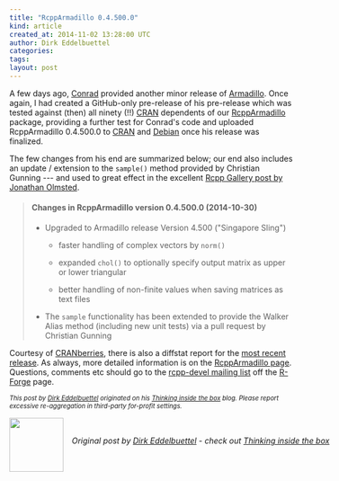 ```yaml
---
title: "RcppArmadillo 0.4.500.0"
kind: article
created_at: 2014-11-02 13:28:00 UTC
author: Dirk Eddelbuettel
categories: 
tags: 
layout: post
---
```

<p>A few days ago, <a href="http://conradsanderson.id.au/">Conrad</a> provided another minor release of <a href="http://arma.sourceforge.net/">Armadillo</a>. Once again, I had created a GitHub-only pre-release of his pre-release which was tested against (then) all ninety (!!) <a href="http://cran.r-project.org">CRAN</a> dependents of our <a href="http://dirk.eddelbuettel.com/code/rcpp.armadillo.html">RcppArmadillo</a> package, providing a further test for Conrad's code and uploaded RcppArmadillo 0.4.500.0 to <a href="http://cran.r-project.org">CRAN</a> and <a href="http://www.debian.org">Debian</a> once his release was finalized.</p>
<p>The few changes from his end are summarized below; our end also includes an update / extension to the <code>sample()</code> method provided by Christian Gunning --- and used to great effect in the excellent <a href="http://gallery.rcpp.org/articles/SIR-and-revolution/">Rcpp Gallery post by Jonathan Olmsted</a>.</p>
<blockquote>
<h4>
Changes in RcppArmadillo version 0.4.500.0 (2014-10-30)
</h4>
<ul>
<li><p> 
Upgraded to Armadillo release Version 4.500 (&quot;Singapore Sling&quot;)
</p>
<ul>
    <li><p> 
faster handling of complex vectors by <code>norm()</code>
</p> </li>
    <li><p> 
expanded <code>chol()</code> to optionally specify output matrix as upper or lower triangular
</p> </li>
    <li><p> 
better handling of non-finite values when saving matrices as text files
</p> </li>
</ul>
</li>
<li><p> 
The <code>sample</code> functionality has been extended to provide the Walker Alias method (including new unit tests) via a pull request by Christian Gunning
</p> </li> 
</ul>

</blockquote>

<p>Courtesy of <a href="http://dirk.eddelbuettel.com/cranberries/">CRANberries</a>, there is also a diffstat report for the <a href="http://dirk.eddelbuettel.com/cranberries/2014/10/30#RcppArmadillo_0.4.500.0">most recent release</a>. As always, more detailed information is on the <a href="http://dirk.eddelbuettel.com/code/rcpp.armadillo.html">RcppArmadillo page</a>. Questions, comments etc should go to the <a href="https://lists.r-forge.r-project.org/cgi-bin/mailman/listinfo/rcpp-devel">rcpp-devel mailing list</a> off the <a href="http://r-forge.r-project.org/projects/rcpp/">R-Forge</a> page.</p>
<p style="font-size:80%; font-style:italic;">
This post by <a href="http://dirk.eddelbuettel.com">Dirk Eddelbuettel</a> originated on his <a href="http://dirk.eddelbuettel.com/blog/">Thinking inside the box</a> blog. Please report excessive re-aggregation in third-party for-profit settings.
<p><div class="author">
  <img src="" style="width: 96px; height: 96;">
  <span style="position: absolute; padding: 32px 15px;">
    <i>Original post by <a href="http://twitter.com/">Dirk Eddelbuettel</a> - check out <a href="http://dirk.eddelbuettel.com/blog">Thinking inside the box   </a></i>
  </span>
</div>
